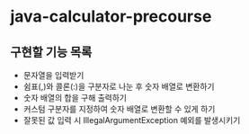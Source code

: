# java-calculator-precourse

## 구현할 기능 목록
-  문자열을 입력받기
-  쉼표(,)와 콜론(:)을 구분자로 나눈 후 숫자 배열로 변환하기
-  숫자 배열의 합을 구해 출력하기
-  커스텀 구분자를 지정하여 숫자 배열로 변환할 수 있게 하기
-  잘못된 값 입력 시 IllegalArgumentException 예외를 발생시키기
